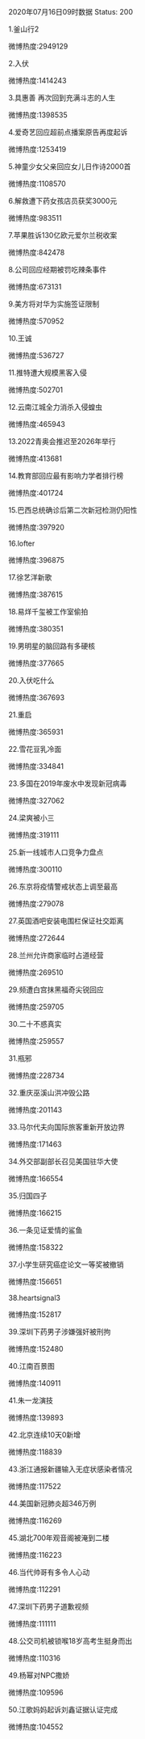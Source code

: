 2020年07月16日09时数据
Status: 200

1.釜山行2

微博热度:2949129

2.入伏

微博热度:1414243

3.具惠善 再次回到充满斗志的人生

微博热度:1398535

4.爱奇艺回应超前点播案原告再度起诉

微博热度:1253419

5.神童少女父亲回应女儿日作诗2000首

微博热度:1108570

6.解救遭下药女孩店员获奖3000元

微博热度:983511

7.苹果胜诉130亿欧元爱尔兰税收案

微博热度:842478

8.公司回应经期被罚吃辣条事件

微博热度:673131

9.美方将对华为实施签证限制

微博热度:570952

10.王诚

微博热度:536727

11.推特遭大规模黑客入侵

微博热度:502701

12.云南江城全力消杀入侵蝗虫

微博热度:465943

13.2022青奥会推迟至2026年举行

微博热度:413681

14.教育部回应最有影响力学者排行榜

微博热度:401724

15.巴西总统确诊后第二次新冠检测仍阳性

微博热度:397920

16.lofter

微博热度:396875

17.徐艺洋新歌

微博热度:387615

18.易烊千玺被工作室偷拍

微博热度:380351

19.男明星的脑回路有多硬核

微博热度:377665

20.入伏吃什么

微博热度:367693

21.重启

微博热度:365931

22.雪花豆乳冷面

微博热度:334841

23.多国在2019年废水中发现新冠病毒

微博热度:327062

24.梁爽被小三

微博热度:319111

25.新一线城市人口竞争力盘点

微博热度:300110

26.东京将疫情警戒状态上调至最高

微博热度:279078

27.英国酒吧安装电围栏保证社交距离

微博热度:272644

28.兰州允许商家临时占道经营

微博热度:269510

29.频遭白宫抹黑福奇尖锐回应

微博热度:259705

30.二十不惑真实

微博热度:259557

31.瓶邪

微博热度:228734

32.重庆巫溪山洪冲毁公路

微博热度:201143

33.马尔代夫向国际旅客重新开放边界

微博热度:171463

34.外交部副部长召见美国驻华大使

微博热度:166554

35.归国四子

微博热度:166215

36.一条见证爱情的鲨鱼

微博热度:158322

37.小学生研究癌症论文一等奖被撤销

微博热度:156651

38.heartsignal3

微博热度:152817

39.深圳下药男子涉嫌强奸被刑拘

微博热度:152480

40.江南百景图

微博热度:140911

41.朱一龙演技

微博热度:139893

42.北京连续10天0新增

微博热度:118839

43.浙江通报新疆输入无症状感染者情况

微博热度:117522

44.美国新冠肺炎超346万例

微博热度:116269

45.湖北700年观音阁被淹到二楼

微博热度:116223

46.当代帅哥有多令人心动

微博热度:112291

47.深圳下药男子道歉视频

微博热度:111111

48.公交司机被锁喉18岁高考生挺身而出

微博热度:110316

49.杨幂对NPC撒娇

微博热度:109596

50.江歌妈妈起诉刘鑫证据认证完成

微博热度:104552

